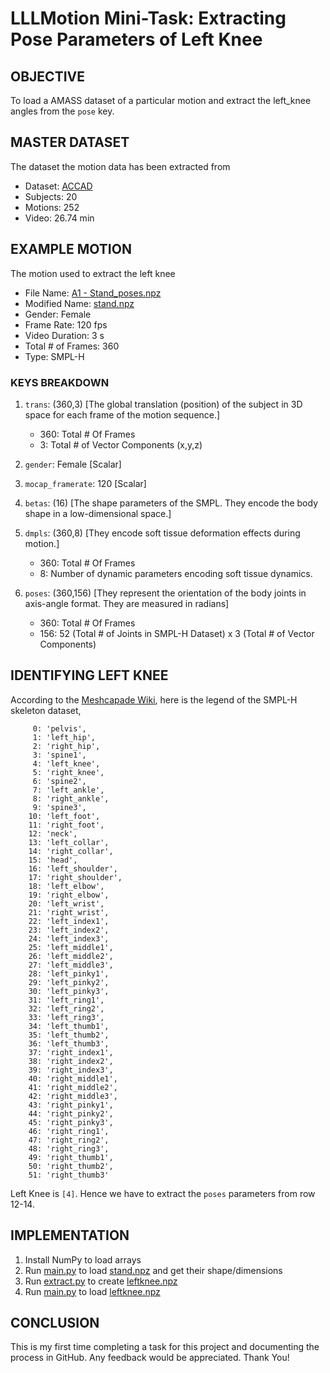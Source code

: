 # LLLMotion Mini-Task: Extracting Pose Parameters of Left Knee

## OBJECTIVE

To load a AMASS dataset of a particular motion and extract the left_knee angles from the `pose` key.

## MASTER DATASET
The dataset the motion data has been extracted from 

- Dataset: [ACCAD](https://accad.osu.edu/research/motion-lab/mocap-system-and-data)
- Subjects: 20
- Motions: 252
- Video: 26.74 min

## EXAMPLE MOTION
The motion used to extract the left knee

- File Name: [A1 - Stand_poses.npz](stand.npz)
- Modified Name: [stand.npz](stand.npz)
- Gender: Female
- Frame Rate: 120 fps
- Video Duration: 3 s
- Total # of Frames: 360
- Type: SMPL-H

### KEYS BREAKDOWN

1. `trans`: (360,3) [The global translation (position) of the subject in 3D space for each frame of the motion sequence.]
    - 360: Total # Of Frames 
    - 3: Total # of Vector Components (x,y,z)
  
2. `gender`: Female [Scalar]

3. `mocap_framerate`: 120 [Scalar]

4. `betas`: (16) [The shape parameters of the SMPL. They encode the body shape in a low-dimensional space.]

5. `dmpls`: (360,8) [They encode soft tissue deformation effects during motion.]
    - 360: Total # Of Frames
    - 8: Number of dynamic parameters encoding soft tissue dynamics.

6. `poses`: (360,156) [They represent the orientation of the body joints in axis-angle format. They are measured in radians]
    - 360: Total # Of Frames
    - 156: 52 (Total # of Joints in SMPL-H Dataset) x 3 (Total # of Vector Components)

## IDENTIFYING LEFT KNEE

According to the [Meshcapade Wiki](https://github.com/Meshcapade/wiki/blob/main/wiki/SMPL.md), here is the legend of the SMPL-H skeleton dataset,
```
     0: 'pelvis',
     1: 'left_hip',
     2: 'right_hip',
     3: 'spine1',
     4: 'left_knee',
     5: 'right_knee',
     6: 'spine2',
     7: 'left_ankle',
     8: 'right_ankle',
     9: 'spine3',
    10: 'left_foot',
    11: 'right_foot',
    12: 'neck',
    13: 'left_collar',
    14: 'right_collar',
    15: 'head',
    16: 'left_shoulder',
    17: 'right_shoulder',
    18: 'left_elbow',
    19: 'right_elbow',
    20: 'left_wrist',
    21: 'right_wrist',
    22: 'left_index1',
    23: 'left_index2',
    24: 'left_index3',
    25: 'left_middle1',
    26: 'left_middle2',
    27: 'left_middle3',
    28: 'left_pinky1',
    29: 'left_pinky2',
    30: 'left_pinky3',
    31: 'left_ring1',
    32: 'left_ring2',
    33: 'left_ring3',
    34: 'left_thumb1',
    35: 'left_thumb2',
    36: 'left_thumb3',
    37: 'right_index1',
    38: 'right_index2',
    39: 'right_index3',
    40: 'right_middle1',
    41: 'right_middle2',
    42: 'right_middle3',
    43: 'right_pinky1',
    44: 'right_pinky2',
    45: 'right_pinky3',
    46: 'right_ring1',
    47: 'right_ring2',
    48: 'right_ring3',
    49: 'right_thumb1',
    50: 'right_thumb2',
    51: 'right_thumb3'
```
Left Knee is `[4]`. Hence we have to extract the `poses` parameters from row 12-14.

## IMPLEMENTATION

1. Install NumPy to load arrays
2. Run [main.py](main.py) to load [stand.npz](stand.npz) and get their shape/dimensions
3. Run [extract.py](extract.py) to create [leftknee.npz](stand.npz)
4. Run [main.py](main.py) to load [leftknee.npz](leftknee.npz)

## CONCLUSION

This is my first time completing a task for this project and documenting the process in GitHub. Any feedback would be appreciated. Thank You!





